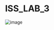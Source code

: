 # ISS_LAB_3
![image](https://user-images.githubusercontent.com/26675271/121681851-ee9dd580-cad8-11eb-9c51-79d10b0eaa13.png)
